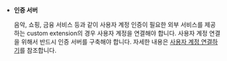 * **인증 서버**

  음악, 쇼핑, 금융 서비스 등과 같이 사용자 계정 인증이 필요한 외부 서비스를 제공하는 custom extension의 경우 사용자 계정을 연결해야 합니다. 사용자 계정 연결을 위해서 반드시 인증 서버를 구축해야 합니다. 자세한 내용은 [사용자 계정 연결하기](/CEK/Guides/Link_Account.md)를 참조합니다.
